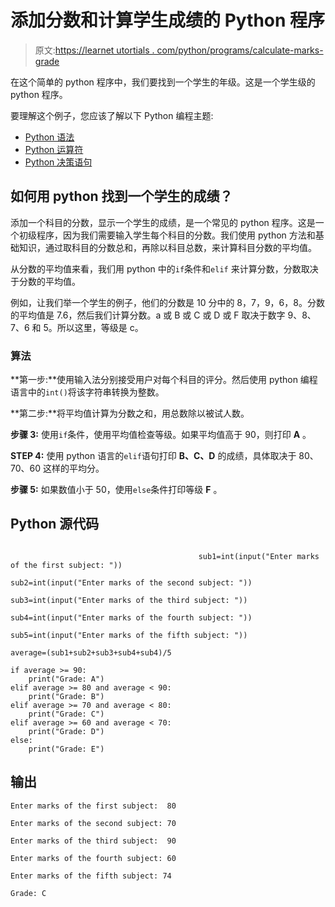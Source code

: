 # 添加分数和计算学生成绩的 Python 程序

> 原文:[https://learnet utortials . com/python/programs/calculate-marks-grade](https://learnetutorials.com/python/programs/calculate-marks-grade)

在这个简单的 python 程序中，我们要找到一个学生的年级。这是一个学生级的 python 程序。

要理解这个例子，您应该了解以下 Python 编程主题:

*   [Python 语法](../../python/syntax-comments "Python Syntax")
*   [Python 运算符](../../python/python-operators "Operators in Python")
*   [Python 决策语句](../../python/decision-making-statements "Python decision making statements")

## 如何用 python 找到一个学生的成绩？

添加一个科目的分数，显示一个学生的成绩，是一个常见的 python 程序。这是一个初级程序，因为我们需要输入学生每个科目的分数。我们使用 python 方法和基础知识，通过取科目的分数总和，再除以科目总数，来计算科目分数的平均值。

从分数的平均值来看，我们用 python 中的`if`条件和`elif` 来计算分数，分数取决于分数的平均值。

例如，让我们举一个学生的例子，他们的分数是 10 分中的 8，7，9，6，8。分数的平均值是 7.6，然后我们计算分数。a 或 B 或 C 或 D 或 F 取决于数字 9、8、7、6 和 5。所以这里，等级是 c。

### 算法

**第一步:**使用输入法分别接受用户对每个科目的评分。然后使用 python 编程语言中的`int()`将该字符串转换为整数。

**第二步:**将平均值计算为分数之和，用总数除以被试人数。

**步骤 3:** 使用`if`条件，使用平均值检查等级。如果平均值高于 90，则打印 **A** 。

**STEP 4:** 使用 python 语言的`elif`语句打印 **B、C、D** 的成绩，具体取决于 80、70、60 这样的平均分。

**步骤 5:** 如果数值小于 50，使用`else`条件打印等级 **F** 。

## Python 源代码

```

                                          sub1=int(input("Enter marks of the first subject: "))

sub2=int(input("Enter marks of the second subject: "))

sub3=int(input("Enter marks of the third subject: "))

sub4=int(input("Enter marks of the fourth subject: "))

sub5=int(input("Enter marks of the fifth subject: "))

average=(sub1+sub2+sub3+sub4+sub4)/5

if average >= 90:
    print("Grade: A")
elif average >= 80 and average < 90:
    print("Grade: B")
elif average >= 70 and average < 80:
    print("Grade: C")
elif average >= 60 and average < 70:
    print("Grade: D")
else:
    print("Grade: E") 

```

## 输出

```
Enter marks of the first subject:  80

Enter marks of the second subject: 70

Enter marks of the third subject:  90

Enter marks of the fourth subject: 60

Enter marks of the fifth subject: 74

Grade: C 
```